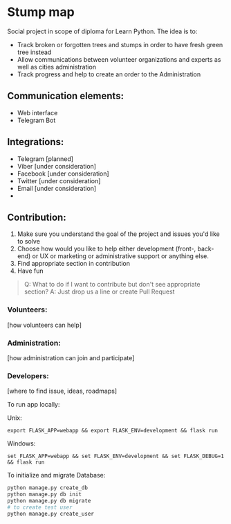 # Stump map

Social project in scope of diploma for Learn Python.
The idea is to:

 - Track broken or forgotten trees and stumps in order to have fresh green tree instead
 - Allow communications between volunteer organizations and experts as well as cities administration
 - Track progress and help to create an order to the Administration

## Communication elements:
* Web interface
* Telegram Bot
	
## Integrations:
* Telegram [planned]
* Viber [under consideration]
* Facebook [under consideration]
* Twitter [under consideration]
* Email [under consideration]
* 
## Contribution:
 1. Make sure you understand the goal of the project and issues you'd like to solve
 2. Choose how would you like to help either development (front-, back-end) or UX or marketing or administrative support or anything else. 
 3. Find appropriate section in contribution 
 4. Have fun 

>Q: What to do if I want to contribute but don't see appropriate section?
A: Just drop us a line or create Pull Request 

### Volunteers:
[how volunteers can help]
### Administration:
[how administration can join and participate]
### Developers:
[where to find issue, ideas, roadmaps]

To run app locally:

Unix:
```
export FLASK_APP=webapp && export FLASK_ENV=development && flask run
```
Windows:
```
set FLASK_APP=webapp && set FLASK_ENV=development && set FLASK_DEBUG=1 && flask run
```

To initialize and migrate Database:
```python
python manage.py create_db
python manage.py db init
python manage.py db migrate
# to create test user
python manage.py create_user
```